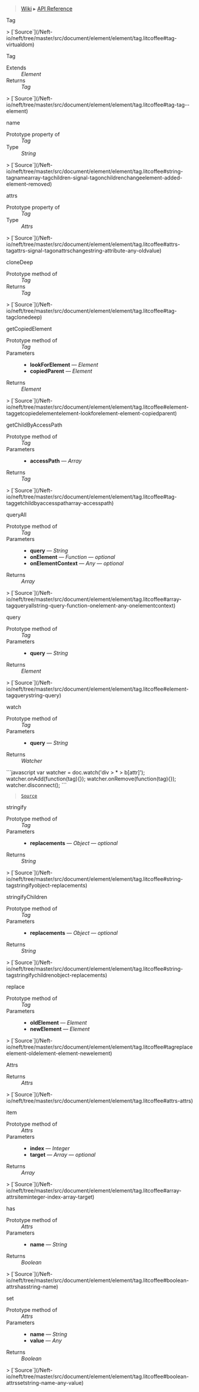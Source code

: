 > [Wiki](Home) ▸ [API Reference](API-Reference)

Tag
<dl></dl>
> [`Source`](/Neft-io/neft/tree/master/src/document/element/element/tag.litcoffee#tag-virtualdom)

Tag
<dl><dt>Extends</dt><dd><i>Element</i></dd><dt>Returns</dt><dd><i>Tag</i></dd></dl>
> [`Source`](/Neft-io/neft/tree/master/src/document/element/element/tag.litcoffee#tag-tag--element)

name
<dl><dt>Prototype property of</dt><dd><i>Tag</i></dd><dt>Type</dt><dd><i>String</i></dd></dl>
> [`Source`](/Neft-io/neft/tree/master/src/document/element/element/tag.litcoffee#string-tagnamearray-tagchildren-signal-tagonchildrenchangeelement-added-element-removed)

attrs
<dl><dt>Prototype property of</dt><dd><i>Tag</i></dd><dt>Type</dt><dd><i>Attrs</i></dd></dl>
> [`Source`](/Neft-io/neft/tree/master/src/document/element/element/tag.litcoffee#attrs-tagattrs-signal-tagonattrschangestring-attribute-any-oldvalue)

cloneDeep
<dl><dt>Prototype method of</dt><dd><i>Tag</i></dd><dt>Returns</dt><dd><i>Tag</i></dd></dl>
> [`Source`](/Neft-io/neft/tree/master/src/document/element/element/tag.litcoffee#tag-tagclonedeep)

getCopiedElement
<dl><dt>Prototype method of</dt><dd><i>Tag</i></dd><dt>Parameters</dt><dd><ul><li><b>lookForElement</b> — <i>Element</i></li><li><b>copiedParent</b> — <i>Element</i></li></ul></dd><dt>Returns</dt><dd><i>Element</i></dd></dl>
> [`Source`](/Neft-io/neft/tree/master/src/document/element/element/tag.litcoffee#element-taggetcopiedelementelement-lookforelement-element-copiedparent)

getChildByAccessPath
<dl><dt>Prototype method of</dt><dd><i>Tag</i></dd><dt>Parameters</dt><dd><ul><li><b>accessPath</b> — <i>Array</i></li></ul></dd><dt>Returns</dt><dd><i>Tag</i></dd></dl>
> [`Source`](/Neft-io/neft/tree/master/src/document/element/element/tag.litcoffee#tag-taggetchildbyaccesspatharray-accesspath)

queryAll
<dl><dt>Prototype method of</dt><dd><i>Tag</i></dd><dt>Parameters</dt><dd><ul><li><b>query</b> — <i>String</i></li><li><b>onElement</b> — <i>Function</i> — <i>optional</i></li><li><b>onElementContext</b> — <i>Any</i> — <i>optional</i></li></ul></dd><dt>Returns</dt><dd><i>Array</i></dd></dl>
> [`Source`](/Neft-io/neft/tree/master/src/document/element/element/tag.litcoffee#array-tagqueryallstring-query-function-onelement-any-onelementcontext)

query
<dl><dt>Prototype method of</dt><dd><i>Tag</i></dd><dt>Parameters</dt><dd><ul><li><b>query</b> — <i>String</i></li></ul></dd><dt>Returns</dt><dd><i>Element</i></dd></dl>
> [`Source`](/Neft-io/neft/tree/master/src/document/element/element/tag.litcoffee#element-tagquerystring-query)

watch
<dl><dt>Prototype method of</dt><dd><i>Tag</i></dd><dt>Parameters</dt><dd><ul><li><b>query</b> — <i>String</i></li></ul></dd><dt>Returns</dt><dd><i>Watcher</i></dd></dl>
```javascript
var watcher = doc.watch('div > * > b[attr]');
watcher.onAdd(function(tag){});
watcher.onRemove(function(tag){});
watcher.disconnect();
```

> [`Source`](/Neft-io/neft/tree/master/src/document/element/element/tag.litcoffee#watcher-tagwatchstring-query)

stringify
<dl><dt>Prototype method of</dt><dd><i>Tag</i></dd><dt>Parameters</dt><dd><ul><li><b>replacements</b> — <i>Object</i> — <i>optional</i></li></ul></dd><dt>Returns</dt><dd><i>String</i></dd></dl>
> [`Source`](/Neft-io/neft/tree/master/src/document/element/element/tag.litcoffee#string-tagstringifyobject-replacements)

stringifyChildren
<dl><dt>Prototype method of</dt><dd><i>Tag</i></dd><dt>Parameters</dt><dd><ul><li><b>replacements</b> — <i>Object</i> — <i>optional</i></li></ul></dd><dt>Returns</dt><dd><i>String</i></dd></dl>
> [`Source`](/Neft-io/neft/tree/master/src/document/element/element/tag.litcoffee#string-tagstringifychildrenobject-replacements)

replace
<dl><dt>Prototype method of</dt><dd><i>Tag</i></dd><dt>Parameters</dt><dd><ul><li><b>oldElement</b> — <i>Element</i></li><li><b>newElement</b> — <i>Element</i></li></ul></dd></dl>
> [`Source`](/Neft-io/neft/tree/master/src/document/element/element/tag.litcoffee#tagreplaceelement-oldelement-element-newelement)

Attrs
<dl><dt>Returns</dt><dd><i>Attrs</i></dd></dl>
> [`Source`](/Neft-io/neft/tree/master/src/document/element/element/tag.litcoffee#attrs-attrs)

item
<dl><dt>Prototype method of</dt><dd><i>Attrs</i></dd><dt>Parameters</dt><dd><ul><li><b>index</b> — <i>Integer</i></li><li><b>target</b> — <i>Array</i> — <i>optional</i></li></ul></dd><dt>Returns</dt><dd><i>Array</i></dd></dl>
> [`Source`](/Neft-io/neft/tree/master/src/document/element/element/tag.litcoffee#array-attrsiteminteger-index-array-target)

has
<dl><dt>Prototype method of</dt><dd><i>Attrs</i></dd><dt>Parameters</dt><dd><ul><li><b>name</b> — <i>String</i></li></ul></dd><dt>Returns</dt><dd><i>Boolean</i></dd></dl>
> [`Source`](/Neft-io/neft/tree/master/src/document/element/element/tag.litcoffee#boolean-attrshasstring-name)

set
<dl><dt>Prototype method of</dt><dd><i>Attrs</i></dd><dt>Parameters</dt><dd><ul><li><b>name</b> — <i>String</i></li><li><b>value</b> — <i>Any</i></li></ul></dd><dt>Returns</dt><dd><i>Boolean</i></dd></dl>
> [`Source`](/Neft-io/neft/tree/master/src/document/element/element/tag.litcoffee#boolean-attrssetstring-name-any-value)

